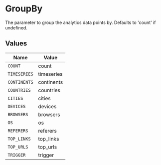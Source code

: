# GroupBy

The parameter to group the analytics data points by. Defaults to 'count' if undefined.


## Values

| Name         | Value        |
| ------------ | ------------ |
| `COUNT`      | count        |
| `TIMESERIES` | timeseries   |
| `CONTINENTS` | continents   |
| `COUNTRIES`  | countries    |
| `CITIES`     | cities       |
| `DEVICES`    | devices      |
| `BROWSERS`   | browsers     |
| `OS`         | os           |
| `REFERERS`   | referers     |
| `TOP_LINKS`  | top_links    |
| `TOP_URLS`   | top_urls     |
| `TRIGGER`    | trigger      |